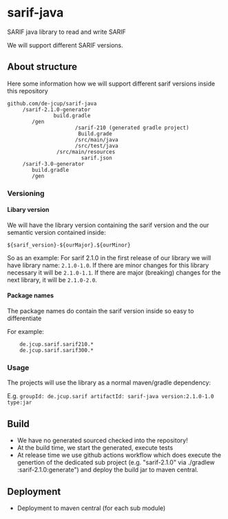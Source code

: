 # sarif-java
SARIF java library to read and write SARIF

We will support different SARIF versions.

## About structure
Here some information how we will support different sarif versions inside this repository

```
github.com/de-jcup/sarif-java
     /sarif-2.1.0-generator
               build.gradle	     
	    /gen
                      /sarif-210 (generated gradle project)
                       Build.grade
                      /src/main/java
                      /src/test/java
                /src/main/resources
                        sarif.json
	 /sarif-3.0-generator
	    build.gradle
	    /gen
```

### Versioning

#### Libary version
We will have the library version containing the sarif version and the our semantic version contained inside:

`${sarif_version}-${ourMajor}.${ourMinor}`

So as an example: For sarif 2.1.0 in the first release of our library we will have library name: `2.1.0-1.0`.
If there are minor changes for this library necessary it will be `2.1.0-1.1`.
If there are major (breaking) changes for the next library, it will be `2.1.0-2.0`. 

#### Package names
The package names do contain the sarif version inside so easy to differentiate
    
For example:
```	
	de.jcup.sarif.sarif210.*
	de.jcup.sarif.sarif300.*
```
		
### Usage
The projects will use the library as a normal maven/gradle dependency:

E.g. 
`groupId: de.jcup.sarif artifactId: sarif-java version:2.1.0-1.0 type:jar`

## Build
- We have no generated sourced checked into the repository!
- At the build time, we start the generated, execute tests
- At release time we use github actions workflow which does execute the genertion of the dedicated sub project
  (e.g. "sarif-2.1.0" via ./gradlew :sarif-2.1.0:generate") and deploy the build jar to maven central.

## Deployment
- Deployment to maven central (for each sub module)
